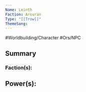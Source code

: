 ```yaml
---
Name: Leinth
Faction: Arouran
Type: "[[Trow]]"
ThemeSong:
---
```


#Worldbuilding/Character #Ors/NPC 

## Summary


### Faction(s):


## Power(s):

